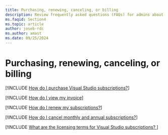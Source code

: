 ```yaml
---
title: Purchasing, renewing, canceling, or billing 
description: Review frequently asked questions (FAQs) for admins about purchasing Visual Studio subscriptions, renewing or canceling subscriptions, and billing for subscriptions.
ms.faqid: Section4
ms.topic: article
author: joseb-rdc
ms.author: amast
ms.date: 09/25/2024
---
```


# Purchasing, renewing, canceling, or billing 

[!INCLUDE [How do I purchase Visual Studio subscriptions?](includes/how-to-purchase.md)] 

[!INCLUDE [How do I view my invoice](includes/how-to-view-invoice.md)]

[!INCLUDE [How do I renew my subscriptions?](includes/how-to-renew-subscriptions.md)]

[!INCLUDE [How do I cancel monthly and annual subscriptions?](includes/cancel-cloud-subs.md)]

[!INCLUDE [What are the licensing terms for Visual Studio subscriptions? ](includes/licensing-terms.md)]

